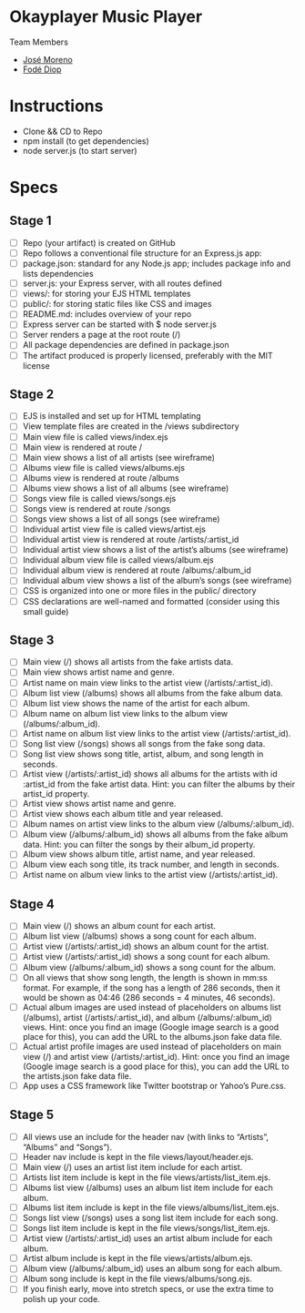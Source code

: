 # Okayplayer Music Player

Team Members
* [José Moreno](https://github.com/josemoreno90)
* [Fodé Diop](https://github.com/diop)

# Instructions
* Clone && CD to Repo
* npm install (to get dependencies)
* node server.js (to start server)

# Specs

## Stage 1

* [ ] Repo (your artifact) is created on GitHub
* [ ] Repo follows a conventional file structure for an Express.js app:
* [ ] package.json: standard for any Node.js app; includes package info and lists dependencies
* [ ] server.js: your Express server, with all routes defined
* [ ] views/: for storing your EJS HTML templates
* [ ] public/: for storing static files like CSS and images
* [ ] README.md: includes overview of your repo
* [ ] Express server can be started with $ node server.js
* [ ] Server renders a page at the root route (/)
* [ ] All package dependencies are defined in package.json
* [ ] The artifact produced is properly licensed, preferably with the MIT license

## Stage 2

* [ ] EJS is installed and set up for HTML templating
* [ ] View template files are created in the /views subdirectory
* [ ] Main view file is called views/index.ejs
* [ ] Main view is rendered at route /
* [ ] Main view shows a list of all artists (see wireframe)
* [ ] Albums view file is called views/albums.ejs
* [ ] Albums view is rendered at route /albums
* [ ] Albums view shows a list of all albums (see wireframe)
* [ ] Songs view file is called views/songs.ejs
* [ ] Songs view is rendered at route /songs
* [ ] Songs view shows a list of all songs (see wireframe)
* [ ] Individual artist view file is called views/artist.ejs
* [ ] Individual artist view is rendered at route /artists/:artist_id
* [ ] Individual artist view shows a list of the artist’s albums (see wireframe)
* [ ] Individual album view file is called views/album.ejs
* [ ] Individual album view is rendered at route /albums/:album_id
* [ ] Individual album view shows a list of the album’s songs (see wireframe)
* [ ] CSS is organized into one or more files in the public/ directory
* [ ] CSS declarations are well-named and formatted (consider using this small guide)

## Stage 3

* [ ] Main view (/) shows all artists from the fake artists data.
* [ ] Main view shows artist name and genre.
* [ ] Artist name on main view links to the artist view (/artists/:artist_id).
* [ ] Album list view (/albums) shows all albums from the fake album data.
* [ ] Album list view shows the name of the artist for each album.
* [ ] Album name on album list view links to the album view (/albums/:album_id).
* [ ] Artist name on album list view links to the artist view (/artists/:artist_id).
* [ ] Song list view (/songs) shows all songs from the fake song data.
* [ ] Song list view shows song title, artist, album, and song length in seconds.
* [ ] Artist view (/artists/:artist_id) shows all albums for the artists with id :artist_id from the fake artist data. Hint: you can filter the albums by their artist_id property.
* [ ] Artist view shows artist name and genre.
* [ ] Artist view shows each album title and year released.
* [ ] Album names on artist view links to the album view (/albums/:album_id).
* [ ] Album view (/albums/:album_id) shows all albums from the fake album data. Hint: you can filter the songs by their album_id property.
* [ ] Album view shows album title, artist name, and year released.
* [ ] Album view each song title, its track number, and length in seconds.
* [ ] Artist name on album view links to the artist view (/artists/:artist_id).

## Stage 4

* [ ] Main view (/) shows an album count for each artist.
* [ ] Album list view (/albums) shows a song count for each album.
* [ ] Artist view (/artists/:artist_id) shows an album count for the artist.
* [ ] Artist view (/artists/:artist_id) shows a song count for each album.
* [ ] Album view (/albums/:album_id) shows a song count for the album.
* [ ] On all views that show song length, the length is shown in mm:ss format. For example, if the song has a length of 286 seconds, then it would be shown as 04:46 (286 seconds = 4 minutes, 46 seconds).
* [ ] Actual album images are used instead of placeholders on albums list (/albums), artist (/artists/:artist_id), and album (/albums/:album_id) views. Hint: once you find an image (Google image search is a good place for this), you can add the URL to the albums.json fake data file.
* [ ] Actual artist profile images are used instead of placeholders on main view (/) and artist view (/artists/:artist_id). Hint: once you find an image (Google image search is a good place for this), you can add the URL to the artists.json fake data file.
* [ ] App uses a CSS framework like Twitter bootstrap or Yahoo’s Pure.css.

## Stage 5

* [ ] All views use an include for the header nav (with links to “Artists”, “Albums” and “Songs”).
* [ ] Header nav include is kept in the file views/layout/header.ejs.
* [ ] Main view (/) uses an artist list item include for each artist.
* [ ] Artists list item include is kept in the file views/artists/list_item.ejs.
* [ ] Albums list view (/albums) uses an album list item include for each album.
* [ ] Albums list item include is kept in the file views/albums/list_item.ejs.
* [ ] Songs list view (/songs) uses a song list item include for each song.
* [ ] Songs list item include is kept in the file views/songs/list_item.ejs.
* [ ] Artist view (/artists/:artist_id) uses an artist album include for each album.
* [ ] Artist album include is kept in the file views/artists/album.ejs.
* [ ] Album view (/albums/:album_id) uses an album song for each album.
* [ ] Album song include is kept in the file views/albums/song.ejs.
* [ ] If you finish early, move into stretch specs, or use the extra time to polish up your code.
